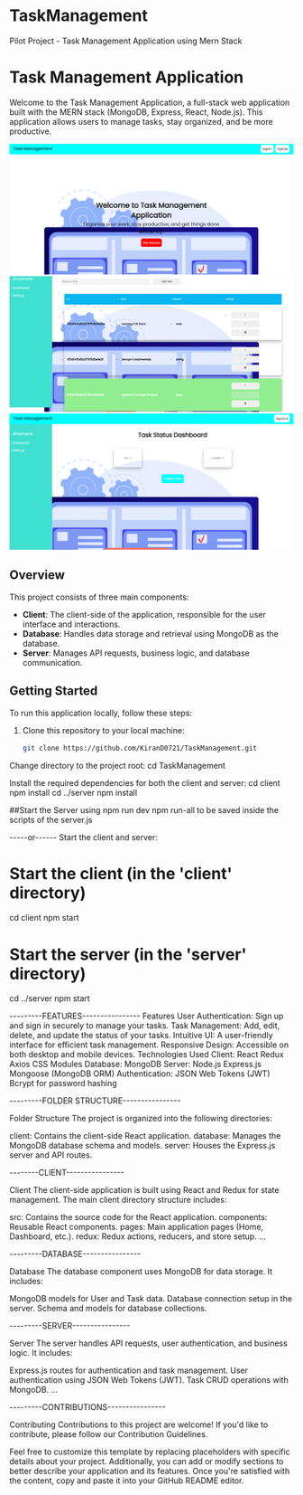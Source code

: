 # TaskManagement
Pilot Project - Task Management Application using Mern Stack

# Task Management Application

Welcome to the Task Management Application, a full-stack web application built with the MERN stack (MongoDB, Express, React, Node.js). This application allows users to manage tasks, stay organized, and be more productive.


![Homepage](Imgs/Homepage.png)
![TaskManager](Imgs/TaskManager.png)
![Dashboard](Imgs/dashboard.png)




## Overview

This project consists of three main components:

- **Client**: The client-side of the application, responsible for the user interface and interactions.
- **Database**: Handles data storage and retrieval using MongoDB as the database.
- **Server**: Manages API requests, business logic, and database communication.

## Getting Started

To run this application locally, follow these steps:

1. Clone this repository to your local machine:

   ```bash
   git clone https://github.com/KiranD0721/TaskManagement.git


Change directory to the project root:
cd TaskManagement

Install the required dependencies for both the client and server:
cd client
npm install
cd ../server
npm install


##Start the Server using 
npm run dev 
npm run-all to be saved inside the scripts of the server.js

-----or------
Start the client and server:
# Start the client (in the 'client' directory)
cd client
npm start

# Start the server (in the 'server' directory)
cd ../server
npm start

---------FEATURES----------------
Features
User Authentication: Sign up and sign in securely to manage your tasks.
Task Management: Add, edit, delete, and update the status of your tasks.
Intuitive UI: A user-friendly interface for efficient task management.
Responsive Design: Accessible on both desktop and mobile devices.
Technologies Used
Client:
React
Redux
Axios
CSS Modules
Database:
MongoDB
Server:
Node.js
Express.js
Mongoose (MongoDB ORM)
Authentication:
JSON Web Tokens (JWT)
Bcrypt for password hashing


---------FOLDER STRUCTURE----------------

Folder Structure
The project is organized into the following directories:

client: Contains the client-side React application.
database: Manages the MongoDB database schema and models.
server: Houses the Express.js server and API routes.


--------CLIENT----------------


Client
The client-side application is built using React and Redux for state management. The main client directory structure includes:

src: Contains the source code for the React application.
components: Reusable React components.
pages: Main application pages (Home, Dashboard, etc.).
redux: Redux actions, reducers, and store setup.
...

---------DATABASE----------------

Database
The database component uses MongoDB for data storage. It includes:

MongoDB models for User and Task data.
Database connection setup in the server.
Schema and models for database collections.


---------SERVER----------------


Server
The server handles API requests, user authentication, and business logic. It includes:

Express.js routes for authentication and task management.
User authentication using JSON Web Tokens (JWT).
Task CRUD operations with MongoDB.
...

---------CONTRIBUTIONS----------------

Contributing
Contributions to this project are welcome! If you'd like to contribute, please follow our Contribution Guidelines.



Feel free to customize this template by replacing placeholders with specific details about your project. Additionally, you can add or modify sections to better describe your application and its features. Once you're satisfied with the content, copy and paste it into your GitHub README editor.















   
